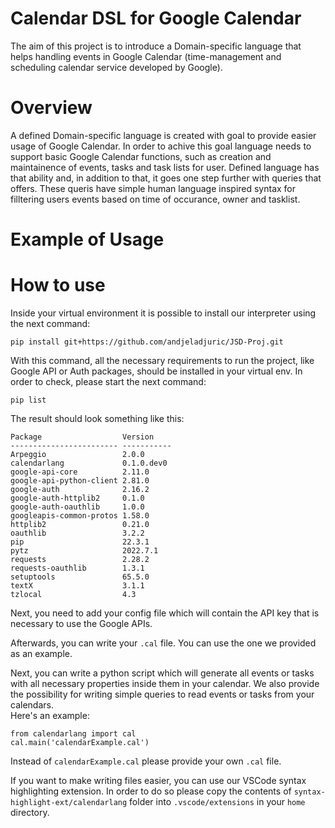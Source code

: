 # Calendar DSL for Google Calendar

The aim of this project is to introduce a Domain-specific language that helps handling events in Google Calendar (time-management and scheduling calendar service developed by Google).

# Overview

A defined Domain-specific language is created with goal to provide easier usage of Google Calendar. In order to achive this goal language needs to support basic Google Calendar functions, such as creation and maintainence of events, tasks and task lists for user. Defined language has that ability and, in addition to that, it goes one step further with queries that offers. These queris have simple human language inspired syntax for filltering users events based on time of occurance, owner and tasklist.

# Example of Usage

# How to use

Inside your virtual environment it is possible to install our interpreter using the next command:

`pip install git+https://github.com/andjeladjuric/JSD-Proj.git`

With this command, all the necessary requirements to run the project, like Google API or Auth packages, should be installed in your virtual env.
In order to check, please start the next command:

`pip list`

The result should look something like this:

    Package                  Version
    ------------------------ -----------
    Arpeggio                 2.0.0
    calendarlang             0.1.0.dev0
    google-api-core          2.11.0
    google-api-python-client 2.81.0
    google-auth              2.16.2
    google-auth-httplib2     0.1.0
    google-auth-oauthlib     1.0.0
    googleapis-common-protos 1.58.0
    httplib2                 0.21.0
    oauthlib                 3.2.2
    pip                      22.3.1
    pytz                     2022.7.1
    requests                 2.28.2
    requests-oauthlib        1.3.1
    setuptools               65.5.0
    textX                    3.1.1
    tzlocal                  4.3

Next, you need to add your config file which will contain the API key that is necessary to use the Google APIs.

Afterwards, you can write your `.cal` file. You can use the one we provided as an example.

Next, you can write a python script which will generate all events or tasks with all necessary properties inside them in your calendar. We also provide the possibility for writing simple queries to read events or tasks from your calendars. \
Here's an example:

    from calendarlang import cal
    cal.main('calendarExample.cal')

Instead of `calendarExample.cal` please provide your own `.cal` file.

If you want to make writing files easier, you can use our VSCode syntax highlighting extension. In order to do so please copy the contents of `syntax-highlight-ext/calendarlang` folder into `.vscode/extensions` in your `home` directory.
